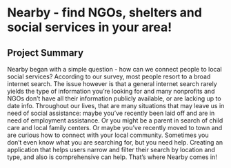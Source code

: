 # Nearby - find NGOs, shelters and social services in your area!

## Project Summary

Nearby began with a simple question - how can we connect people to local social services? According to our survey, most people resort to a broad internet search. The issue however is that a general internet search rarely yields the type of information you’re looking for and many nonprofits and NGOs don’t have all their information publicly available, or are lacking up to date info. Throughout our lives, that are many situations that may leave us in need of social assistance: maybe you’ve recently been laid off and are in need of employment assistance. Or you might be a parent in search of child care and local family centers. Or maybe you’ve recently moved to town and are curious how to connect with your local community. Sometimes you don’t even know what you are searching for, but you need help. Creating an application that helps users narrow and filter their search by location and type, and also is comprehensive can help. That’s where Nearby comes in!
